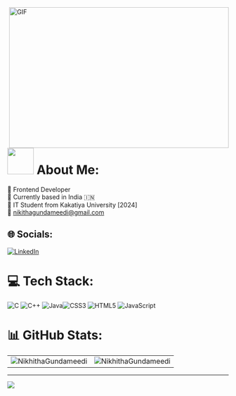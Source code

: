 

 <img align="right" alt="GIF" src="https://github.com/arsentieva/arsentieva/blob/main/code.gif?raw=true" width="500" height="320" />


# <img src="https://media.giphy.com/media/WUlplcMpOCEmTGBtBW/giphy.gif" width="60">   About Me:   
🧭 Frontend Developer<br>🏡 Currently based in India 🇮🇳<br>🏫 IT Student from Kakatiya University [2024]<br>📧 nikithagundameedi@gmail.com<br>

## 🌐 Socials:
[![LinkedIn](https://img.shields.io/badge/LinkedIn-%230077B5.svg?logo=linkedin&logoColor=white)](https://www.linkedin.com/in/nikhitha-gundameedi-3b6699226/)

# 💻 Tech Stack:
![C](https://img.shields.io/badge/c-%2300599C.svg?style=for-the-badge&logo=c&logoColor=white) ![C++](https://img.shields.io/badge/c++-%2300599C.svg?style=for-the-badge&logo=c%2B%2B&logoColor=white) ![Java](https://img.shields.io/badge/java-%23ED8B00.svg?style=for-the-badge&logo=java&logoColor=white)![CSS3](https://img.shields.io/badge/css3-%231572B6.svg?style=for-the-badge&logo=css3&logoColor=white)  ![HTML5](https://img.shields.io/badge/html5-%23E34F26.svg?style=for-the-badge&logo=html5&logoColor=white) ![JavaScript](https://img.shields.io/badge/javascript-%23323330.svg?style=for-the-badge&logo=javascript&logoColor=%23F7DF1E)

# 📊 GitHub Stats:


<table>
  <tr>
    <td><img src="https://github-readme-stats.vercel.app/api?username=NikhithaGundameedi&show_icons=true&theme=dark&locale=en&include_all_commits=true&count_private==true" alt="NikhithaGundameedi" /></td>
    <td><img align="center" src="https://github-readme-streak-stats.herokuapp.com/?user=NikhithaGundameedi&theme=dark" alt="NikhithaGundameedi" /></td>
  </tr>
</table>




---
[![](https://visitcount.itsvg.in/api?id=NikhithaGundameedi&icon=0&color=0)](https://visitcount.itsvg.in)

